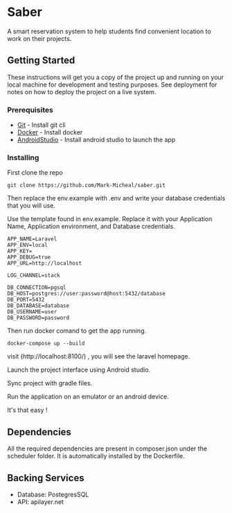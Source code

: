 # Saber

A smart reservation system to help students find convenient location to work on their projects.

## Getting Started
These instructions will get you a copy of the project up and running on your local machine for development and testing purposes. See deployment for notes on how to deploy the project on a live system.

### Prerequisites

* [Git](https://git-scm.com/book/en/v2/Getting-Started-Installing-Git) - Install git cli
* [Docker](https://docs.docker.com/install/) - Install docker
* [AndroidStudio](https://developer.android.com/studio) - Install android studio to launch the app

### Installing

First clone the repo
```git
git clone https://github.com/Mark-Micheal/saber.git
```

Then replace the env.example with .env and write your database credentials that you will use.

Use the template found in env.example.
Replace it with your Application Name, Application environment, and Database credentials.
```
APP_NAME=Laravel
APP_ENV=local
APP_KEY=
APP_DEBUG=true
APP_URL=http://localhost

LOG_CHANNEL=stack

DB_CONNECTION=pgsql
DB_HOST=postgres://user:password@host:5432/database
DB_PORT=5432
DB_DATABASE=database
DB_USERNAME=user
DB_PASSWORD=password
```
Then run docker comand to get the app running.
```docker
docker-compose up --build
```
visit (http://localhost:8100/) , you will see the laravel homepage.

Launch the project interface using Android studio.

Sync project with gradle files.

Run the application on an emulator or an android device.

It's that easy !

## Dependencies
All the required dependencies are present in composer.json under the scheduler folder.
It is automatically installed by the Dockerfile.

## Backing Services
* Database: PostegresSQL
* API: apilayer.net
